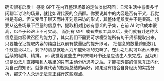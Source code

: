 确实很有启发！
感觉 GPT 在内容整理场景的定位类似召回：日常生活中有很多半闲聊半讨论的场景，就比如课代表的会员群。你要说其中的内容是否有干货，我觉得是有的。但又受限于聊天而并非刻意采访的形式，其整体组织度并不是很高。想要从这些场景下巨量的信息中，提取相对比较有意义的子集，在前 AI 时代成本很高，以至于经济上不可实现。
而拥有 GPT 或者类似工具以后，我们就有对这种大信息量内容做召回的能力了，其实我们不需要苛求模型能所有的干货都提取出来，只要能保证提取内容的纯度比以前有数量级的提升即可。
把信息的数量降低数几个数量级以后，剩下的信息就是人力所能处理的范畴了。在此之后就可以由人来做后续的粗排、精排。
ps  我觉着这些生产的末端环节还是应该由人来完成，因为知识是没法儿直接喂到人嘴里的只有主动分析思考之后。才能把外部的信息真正内化为自己的知识。就像课代表的视频总结的再好，如果没有结合自身经历的实践分析，那这个人永远无法真正践行这些观点。
